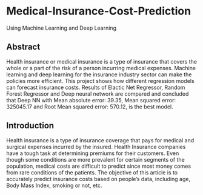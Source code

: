 # Medical-Insurance-Cost-Prediction
Using Machine Learning and Deep Learning

## Abstract
Health insurance or medical insurance is a type of insurance that covers the whole or a part of the risk of a person incurring medical expenses. Machine learning and deep learning for the insurance industry sector can make the policies more efficient. This project shows how different regression models can forecast insurance costs. Results of Elactic Net Regressor, Random Forest Regressor and Deep neural network are compared and concluded that Deep NN with Mean absolute error: 39.35, Mean squared error: 325045.17 and Root Mean squared error: 570.12, is the best model.

## Introduction
Health insurance is a type of insurance coverage that pays for medical and surgical expenses incurred by the insured.
Health Insurance companies have a tough task at determining premiums for their customers. 
Even though some conditions are more prevalent for certain segments of the population, medical costs are difficult to predict since most money comes from rare conditions of the patients. The objective of this article is to accurately predict insurance costs based on people’s data, including age, Body Mass Index, smoking or not, etc. 
